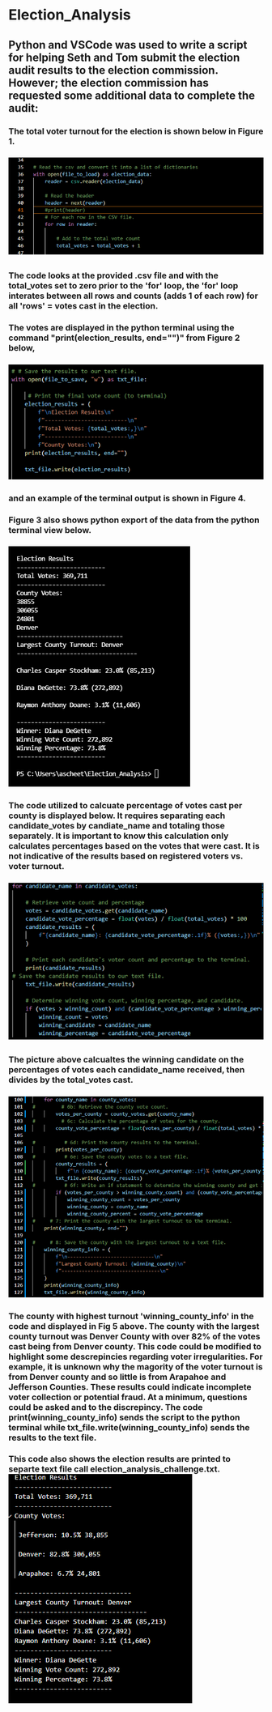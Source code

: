 # Election_Analysis

## Python and VSCode was used to write a script for helping Seth and Tom submit the election audit results to the election commission. However; the election commission has requested some additional data to complete the audit:

### The total voter turnout for the election is shown below in Figure 1. 
### ![Fig 1 - VS code of total_votes](https://github.com/ASCHEET/Election_Analysis/blob/main/Resources/total_votes.png?raw=true)
### The code looks at the provided .csv file and with the total_votes set to zero prior to the 'for' loop, the 'for' loop interates between all rows and counts (adds 1 of each row) for all 'rows' = votes cast in the election.
### The votes are displayed in the python terminal using the command "print(election_results, end="")" from Figure 2 below,
### ![Fig 2 - VS Code of Python Terminal](https://github.com/ASCHEET/Election_Analysis/blob/main/Resources/VS_to_terminal_total_votes.png?raw=true) 
### and an example of the terminal output is shown in Figure 4.  
 
### Figure 3 also shows python export of the data from the python terminal view below. 
### ![Fig 3 - txt_file_output](https://github.com/ASCHEET/Election_Analysis/blob/main/Resources/terminal_total_votes1.png?raw=true)

### The code utilized to calcuate percentage of votes cast per county is displayed below.  It requires separating each candidate_votes by candiate_name and totaling those separately.  It is important to know this calculation only calculates percentages based on the votes that were cast.  It is not indicative of the results based on registered voters vs. voter turnout.  
### ![Fig 4 - candidate percentages ](https://github.com/ASCHEET/Election_Analysis/blob/main/Resources/candidate_percentages.png?raw=true) 
### The picture above calcualtes the winning candidate on the percentages of votes each candidate_name received, then divides by the total_votes cast.

### ![Fig 5 - VS Code of county results](https://github.com/ASCHEET/Election_Analysis/blob/main/Resources/winning_candidate.png?raw=true) 
### The county with highest turnout 'winning_county_info' in the code and displayed in Fig 5 above.  The county with the largest county turnout was Denver County with over 82% of the votes cast being from Denver county.  This code could be modified to highlight some descrepincies regarding voter irregularities.  For example, it is unknown why the magority of the voter turnout is from Denver county and so little is from Arapahoe and Jefferson Counties.  These results could indicate incomplete voter collection or potential fraud.  At a minimum, questions could be asked and to the discrepincy.  The code print(winning_county_info) sends the script to the python terminal while txt_file.write(winning_county_info) sends the results to the text file.
### This code also shows the election results are printed to separte text file call election_analysis_challenge.txt.  ![Fig 6 - Text File Output](https://github.com/ASCHEET/Election_Analysis/blob/main/Resources/txt_results.png?raw=true)

